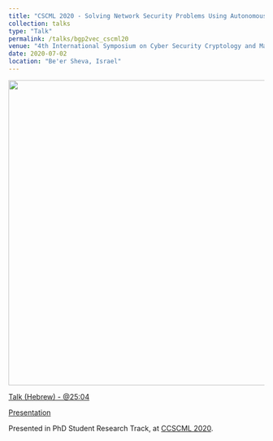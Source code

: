 ```yaml
---
title: "CSCML 2020 - Solving Network Security Problems Using Autonomous Systems Embedding"
collection: talks
type: "Talk"
permalink: /talks/bgp2vec_cscml20
venue: "4th International Symposium on Cyber Security Cryptology and Machine Learning (CSCML 2020)"
date: 2020-07-02
location: "Be'er Sheva, Israel"
---
```


<img src="http://talshapira.github.io/images/tors.png" width="600"/>

[Talk (Hebrew) - @25:04](https://zoom.us/rec/play/78Z_I7qtr283H9OStwSDAv9-W9W_K_-s0yBK-fIOxBzjV3BWO1OhYrZDZx4YzcWrNCv6LFBaknaF7K8?continueMode=true)

[Presentation](https://drive.google.com/file/d/1T1Ts1vzdfzGZl0VXqnPspBgJmLV5XqwN/view?usp=sharing)

Presented in PhD Student Research Track, at [CCSCML 2020](https://www.cs.bgu.ac.il/~fradmin/cscml20/program.html).
